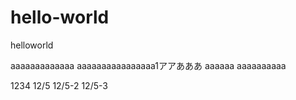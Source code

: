 # hello-world
helloworld


aaaaaaaaaaaaa
aaaaaaaaaaaaaaaa1アアあああ
aaaaaa
aaaaaaaaaa


1234
12/5
12/5-2
12/5-3
